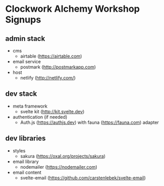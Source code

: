 # Clockwork Alchemy Workshop Signups

## admin stack

- cms
  - airtable (https://airtable.com)
- email service
  - postmark (http://postmarkapp.com)
- host
  - netlify (http://netlify.com/)

## dev stack

- meta framework
  - svelte kit (http://kit.svelte.dev)
- authentication (if needed)
  - Auth.js (https://authjs.dev) with fauna (https://fauna.com) adapter

## dev libraries

- styles
  - sakura (https://oxal.org/projects/sakura)
- email library
  - nodemailer (https://nodemailer.com)
- email content
  - svelte-email (https://github.com/carstenlebek/svelte-email)
